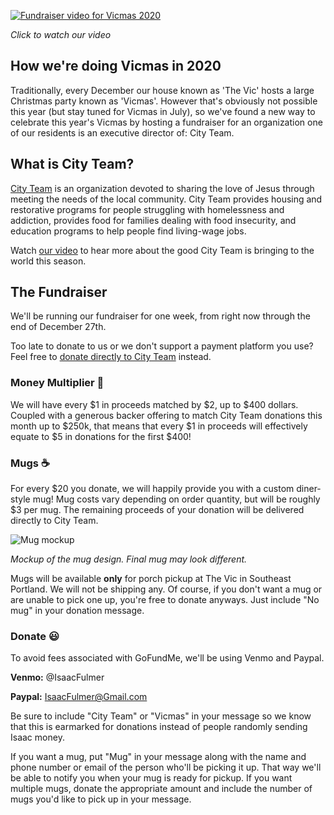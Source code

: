 [![Fundraiser video for Vicmas 2020](http://img.youtube.com/vi/TTpA8z9zwR8/0.jpg)](http://www.youtube.com/watch?v=TTpA8z9zwR8 "Vicmas 2020")

_Click to watch our video_

## How we're doing Vicmas in 2020

Traditionally, every December our house known as 'The Vic' hosts a large Christmas party known as 'Vicmas'.
However that's obviously not possible this year (but stay tuned for Vicmas in July), so we've found a new way to celebrate this year's Vicmas by hosting a fundraiser for an organization one of our residents is an executive director of: City Team.

## What is City Team?

[City Team](cityteam.org) is an organization devoted to sharing the love of Jesus through meeting the needs of the local community.
City Team provides housing and restorative programs for people struggling with homelessness and addiction, provides food for families dealing with food insecurity, and education programs to help people find living-wage jobs.

Watch [our video](http://www.youtube.com/watch?v=TTpA8z9zwR8) to hear more about the good City Team is bringing to the world this season.

## The Fundraiser

We'll be running our fundraiser for one week, from right now through the end of December 27th.

Too late to donate to us or we don't support a payment platform you use?
Feel free to [donate directly to City Team](https://cityteam.org/donate/) instead.

### Money Multiplier 💸

We will have every $1 in proceeds matched by $2, up to $400 dollars.
Coupled with a generous backer offering to match City Team donations this month up to $250k, that means that every $1 in proceeds will effectively equate to $5 in donations for the first $400!

### Mugs ☕

For every $20 you donate, we will happily provide you with a custom diner-style mug!
Mug costs vary depending on order quantity, but will be roughly $3 per mug.
The remaining proceeds of your donation will be delivered directly to City Team.

![Mug mockup](https://raw.githubusercontent.com/TheTallPaul/vicmas/main/mug.png)

_Mockup of the mug design. Final mug may look different._

Mugs will be available **only** for porch pickup at The Vic in Southeast Portland.
We will not be shipping any.
Of course, if you don't want a mug or are unable to pick one up, you're free to donate anyways.
Just include "No mug" in your donation message.

### Donate 😃

To avoid fees associated with GoFundMe, we'll be using Venmo and Paypal.

**Venmo:** @IsaacFulmer

**Paypal:** IsaacFulmer@Gmail.com

Be sure to include "City Team" or "Vicmas" in your message so we know that this is earmarked for donations instead of people randomly sending Isaac money.

If you want a mug, put "Mug" in your message along with the name and phone number or email of the person who'll be picking it up.
That way we'll be able to notify you when your mug is ready for pickup.
If you want multiple mugs, donate the appropriate amount and include the number of mugs you'd like to pick up in your message.
